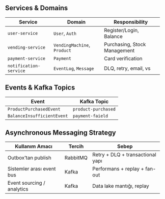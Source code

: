 ## Services & Domains

| Service                | Domain                      | Responsibility               |
|------------------------|-----------------------------|------------------------------|
| `user-service`         | `User`, `Auth`              | Register/Login, Balance      
| `vending-service`      | `VendingMachine`, `Product` | Purchasing, Stock Management 
| `payment-service`      | `Payment`                   | Card verification            
| `notification-service` | `EventLog`, `Message`       | DLQ, retry, email, vs        

## Events & Kafka Topics

| Event                      | Kafka Topic         |
|----------------------------|---------------------|
| `ProductPurchasedEvent`    | `product-purchased` 
| `BalanceInsufficientEvent` | `payment-faield`    

## Asynchronous Messaging Strategy

| Kullanım Amacı             | Tercih   | Sebep                            |
|----------------------------|----------|----------------------------------
| Outbox’tan publish         | RabbitMQ | Retry + DLQ + transactional yapı 
| Sistemler arası event bus  | Kafka    | Performans + replay + fan-out    
| Event sourcing / analytics | Kafka    | Data lake mantığı, replay        

